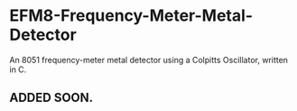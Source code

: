 # EFM8-Frequency-Meter-Metal-Detector
An 8051 frequency-meter metal detector using a Colpitts Oscillator, written in C. 

## ADDED SOON.
